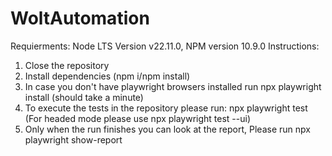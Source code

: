 # WoltAutomation
Requierments: Node LTS Version v22.11.0, NPM version 10.9.0
Instructions: 
1. Close the repository
2. Install dependencies (npm i/npm install)
3. In case you don't have playwright browsers installed run npx playwright install (should take a minute)
4. To execute the tests in the repository please run: npx playwright test (For headed mode please use npx playwright test --ui)
5. Only when the run finishes you can look at the report, Please run npx playwright show-report
